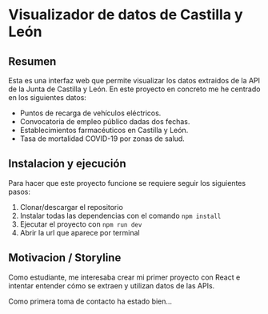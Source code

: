 # Visualizador de datos de Castilla y León

## Resumen
Esta es una interfaz web que permite visualizar los datos extraidos de la API de la Junta de Castilla y León. En este proyecto en concreto me he centrado en los siguientes datos:
-  Puntos de recarga de vehículos eléctricos.
-  Convocatoria de empleo público dadas dos fechas.
-  Establecimientos farmacéuticos en Castilla y León.
-  Tasa de mortalidad COVID-19 por zonas de salud.
## Instalacion y ejecución
Para hacer que este proyecto funcione se requiere seguir los siguientes pasos: 
1. Clonar/descargar el repositorio
2. Instalar todas las dependencias con el comando `npm install ` 
3. Ejecutar el proyecto con `npm run dev `
4. Abrir la url que aparece por terminal


## Motivacion / Storyline
Como estudiante, me interesaba crear mi primer proyecto con React e intentar entender cómo se extraen y utilizan datos de las APIs. 

Como primera toma de contacto ha estado bien...
